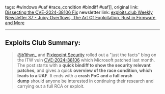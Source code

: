 tags: #windows #uaf #race_condition #bindiff #uaf]],
original link: [Dissecting the CVE-2024-38106 Fix](https://www.pixiepointsecurity.com/blog/nday-cve-2024-38106/?ref=blog.exploits.club)
newsletter link:  [exploits.club Weekly Newsletter 37 - Juicy Overflows, The Art Of Exploitation, Rust in Firmware, and More](https://blog.exploits.club/exploits-club-weekly-newsletter-37-juicy-overflows-the-art-of-exploitation-rust-in-firmware-and-more/)

---
## Exploits Club Summary:
> [@b1thvn_](https://x.com/b1thvn_?lang=en&ref=blog.exploits.club) and [Pixiepoint Security](https://www.pixiepointsecurity.com/?ref=blog.exploits.club) rolled out a "just the facts" blog on the ITW vuln [CVE-2024-38106](https://msrc.microsoft.com/update-guide/vulnerability/CVE-2024-38106?ref=blog.exploits.club) which Microsoft patched last month. The post starts with a **quick bindiff to show the security relevant patches**, and gives a quick **overview of the race condition, which leads to a UAF**. It ends with a **crash PoC and a full crash dump** should anyone be interested in continuing their research and carrying out a full RCA or exploit.